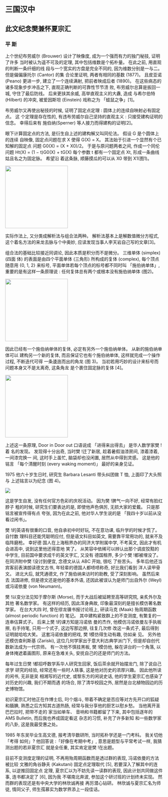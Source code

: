 #           `三国汉中`

##    此文纪念樊兼怀夏宗汇

###          平	斯

 上个世纪布劳威尔 (Brouwer) 设计了映像度, 成为一个强而有力的独门秘技, 证明了许多 当时被认为遥不可及的定理, 其中包括维数是个拓朴量。 在此之前, 用直观的判断一条纤细的线 段与一个宽实的方盘是完全不同的, 因为维数分别是一与二。 但是偏偏康托尔 (Cantor)  的集 合论里证明,  两者有相同的基数 (1877)。 且皮亚诺 (Peano) 更进一步,  建立了一个连续满射, 把前者映成后者 (1890)。 在这些病态的诸多现象步步冲击之下, 直观正确判断的可靠性节节溃 败, 布劳威尔总算是扳回一城,  守住了最后防线。 后来更挟其余威,  高举直观主义的大纛,  造成 与希尔伯特 (Hilbert) 的冲突, 被爱因斯坦 (Einstein) 戏称之为 「蛙鼠之争」[1]。

 布劳威尔又再使出秘技的时候, 证明了固定点定理 : 圆体上的连续自映射必有固定点。 这 个定理是存在性的, 有违布劳威尔自己坚持的直观主义 :  只接受建构证明的信念。 幸得后来有 施伯纳(Sperner) 等人接力而得建构的证明[2]。

 眼下计算固定点的方法, 是衍生自上述的建构解又叫同伦法。 假设  G 是个圆体上的连续 自映像,  固定点问题在求 X 使得  G(X)  =  X。 其法始于引进一个显然有个已知解的固定点 问题  G0(X)  =  (X + X0)/2。 于是与原问题两者之间,  作成一个同伦问题  Ht(X)  =  (1 − t)G0(X) + tG(X) 每个参数 t 都有一个固定点 Xt, 形成一条曲线姑且名之为固定脉。 希望沿 着这条脉, 顺藤摸瓜的可以从 X0  带到 X1(图1)。

 [<img src="http://a1.qpic.cn/psb?/V10w79My351HWb/bVQvn*weft3BQnZh71dhwWOz9u*FA9us*qeF732h8YA!/b/dG4BAAAAAAAA&bo=HQHeAAAAAAADB.A!&rf=viewer_4" height="200">](https://mmbiyelunwen.github.io/article2.md)
 
 实际作法上,  又分类成解析法与组合法两种。 解析法基本上是解数值微分方程式, 这个着名方法的来龙去脉与个中奥妙, 应读发现当事人李天岩自己写的文章[3]。
 
组合法的基础比较接近同调论, 因此本质是积分而不是微分。 三维单体 (simplex)  (四面 体) 的表面是由四个平面单体 (三角形) 所构成的复体 (complex), 每个顶点随意用 {0, 1, 2} 来标号, 平面单体若每个顶点的标号都不同时叫 「施伯纳单体」,  重要的是有这样一条原理说 : 任何复体总有两个或根本没有施伯纳单体 (图2)。

[<img src="http://a1.qpic.cn/psb?/V10w79My351HWb/pR33Yu8ogf4tcOMNOaKNjemMbtWWc16JWgfk4EMiLaw!/b/dGgBAAAAAAAA&bo=OAHhAAAAAAADAP0!&rf=viewer_4" height="200">](https://mmbiyelunwen.github.io/article2.md)

因此已经有一个施伯纳单体的复体, 必定有另外一个施伯纳单体。 从新的施伯纳单体可以 建构另一个新的复体, 而且保证它也有个施伯纳单体, 这样就完成一个操作过程, 不断迭代可得 一条逶迤而出的角龙 (图 3)。 当初若用巧妙的设计来标号而问题本身又不是太离奇, 这条角龙 是个裹住固定脉的复体 [4]。

[<img src="http://a2.qpic.cn/psb?/V10w79My351HWb/q3OdxrRwLT8IrB9Ncgq75T8p*qokKh3fX.QxrIVbinA!/b/dGkBAAAAAAAA&ek=1&kp=1&pt=0&bo=OQLpAAAAAAADF.A!&tm=1491991200&sce=60-3-3&rf=viewer_4" height="200">](https://mmbiyelunwen.github.io/article2.md)

上述这一条原理,  Door  in  Door  out  口语说成  「进得来出得去」  是华人数学家樊 !着 名的发现。 发现得十分出奇, 当时樊 !迁了新居, 趁着暑假油漆房间, 漆着漆着, 一间漆完换一 间, 这时手上虽忙, 脑袋却也没闲置, 居然从中得到灵感。 这是他的铭言 「每个清醒时刻 (every waking moment)」 最好的亲身见证。

1975 他六十岁生日时, 研究生 Barbara Lesanti 带头纠团做 T 恤, 上面印了大头照与 上述铭言以为纪念 (图 4)。

[<img src="http://a3.qpic.cn/psb?/V10w79My351HWb/euGC3C35zX8VMfR70MneDWJgSAvIdzVmnKNjlZg6Sc8!/b/dFUBAAAAAAAA&bo=BwF8AQAAAAARAEw!&rf=viewer_4" >](https://mmbiyelunwen.github.io/article2.md)

这是学生自发,  没有任何官方色彩的庆祝活动。 因为樊 !脾气一向不好, 经常有脸红脖子 粗的时候, 研究生们要表达的是, 即使他声色俱厉, 无损大家的爱戴。 只是那铭言被宣传得有点 夸张, 因为在此之前, 他对华人学生说的是 「我四十岁以前从没看过闲书」。

樊 !的英语有很重的口音, 他自承初中时好玩, 不在意功课, 临升学的时候才慌了。 自忖数 理科目还能凭聪明应付, 但是语文科目如英文, 需要靠平常用功的, 就来不及临阵磨枪。 幸好德 国人在上海租界办的同济大学附属中学, 不考英文, 因此才有机会进高中, 说到这里他还得意地 笑了。 从笑容中依稀可以辨认出那个调皮狡黠的中学生, 目前国中要求成千的英文字汇, 又没有 德国租界, 多少个樊 !都被埋没了。 在同济附中樊 !没讨到便宜, 念德文从认 ABC 开始, 很吃 了些苦头。 多年后他还当宾客前表演朗读德文古书, 年轻辈的德国人都啧啧称奇, 好比我们看到 洋人读甲骨文。 进北大后, 就凭通德文,  作了施伯纳来访时的助教, 受了深刻影响。 虽然后来去 法国进修, 但是德文还是他的基本外语, 还因此被误认为是师门出自外尔 (Weyl) 或冯诺依曼 (von Neumann)。

樊 !以变分法见知于摩尔斯 (Morse), 而于大战后被延聘至高等研究院, 亲炙外尔及其他 著名数学家。 有这样的经历, 因此浑身典故, 印象最深刻的是擅长模仿著名数学家。 在台大大四 时, 曾在缪龙骥书报讨论班上, 研读马克 (Maak) 殆周期函数 (almost periodic function) 的 笔记。 其中建构紧致群上的不变测度, 有繁复的一连串估算式子。 后来上樊 !的课方知是冯诺依 曼的杰作, 他模仿冯诺依曼左手执板擦, 右手持笔, 只用一个式子, 这边写那边擦, 往复几次修 改这一条式子, 最后得到证明就哈哈大笑。 这套冯诺依曼的把戏, 樊 !模仿得生动有趣, 彷如亲 见。 另外他还模仿查利斯基  (Zariski), 这位几何学家出于意大利古典学派门下, 但是却自创代 数新法成为一代宗师。 有一次他不慎挂黑板, 樊 !模仿他, 躲在讲台的一个角落, 以身体掩遮着画图形, 原来在急难关头, 安抚自己的还是师门的方法。

每年过生日樊 !都招呼数学系华人研究生回家,  饭后茶余就开始摆龙门,  除了说自己求学 研究的经验, 经常还有一些时人轶事, 这是他对历史的浓厚兴趣。 因此他所读的闲书, 无非是吴 相湘写的近代史, 或黎东方的闲说史话, 他的学生夏宗汇也感染了对历史的兴趣, 我们不期而遇 的场合, 除了清华校园之外, 居然是台北植物园边的历史博物馆。

初识夏宗汇时他正在作博士后, 叼个烟斗, 带着不确定是否应等对方先开口的狐疑和腼腆, 熟悉之后方知其古道热肠, 经常与我分享他的厨艺以慰乡愁。 当他离开圣巴巴拉时, 把带不走的 家当如单车、 音响和书籍都留了下来, 其中包括逐年的 AMS Bulletin, 而后我也养成固定看这 杂志的习惯, 补充了许多新知 和一些数学家的八卦, 这是我最受惠之处。

1985 年东吴毕业生高文德, 报考清华数研所, 当时拓朴学还是一门考科。 我关切他 「考得 如何」?  他回答说 :「好像在考期中考」,  意思是题型与平常考试一样,  我猜测出题的若非夏宗汇 就是全任重, 其实肯定是樊 !在出题。

目前不变测度定理的证明, 不再用殆周期函数而是透过群的表现, 冯诺依曼的方法被比较 文雅的角谷静夫 (Kakutani) 固定点定理取代 [5], 若要深入了解其中的连系, 以逆推回固定点 定理, 夏宗汇以为不妨先读一读群的表现, 因此计划共同做这件事, 连书都决定了 [6], 因为我 不堪南北奔波, 参加这个研讨班的计划终未实现。 然而群的表现还是有中央大学的林欣诚再接 再厉潜心钻研。 林欣诚与夏宗汇名为师徒, 情同父子, 师生孺慕实为数学界添上一段佳话。



